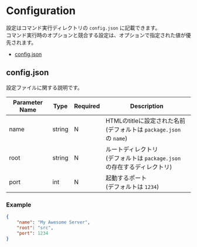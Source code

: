 # Configuration

設定はコマンド実行ディレクトリの `config.json` に記載できます。  
コマンド実行時のオプションと競合する設定は、オプションで指定された値が優先されます。

- [config.json](#config.json)


## config.json

設定ファイルに関する説明です。

| Parameter Name | Type | Required | Description |
| -- | -- | -- | -- |
| name | string | N | HTMLのtitleに設定された名前<br>(デフォルトは `package.json` の `name`) |
| root | string | N | ルートディレクトリ<br>(デフォルトは `package.json` の存在するディレクトリ) |
| port | int | N | 起動するポート<br>(デフォルトは `1234`) |

### Example

```json
{
    "name": "My Awesome Server",
    "root": "src",
    "port": 1234
}
```
